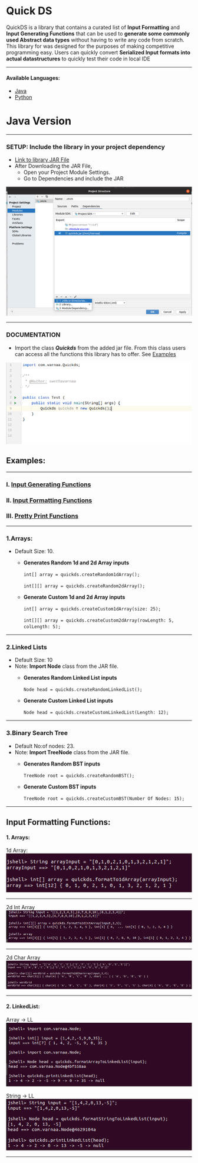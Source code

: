 # Quick DS

QuickDS is a library that contains a curated list of **Input Formatting** and **Input Generating Functions** that can be
used to **generate some commonly used Abstract data types** without having to write any code from scratch. This library
for was designed for the purposes of making competitive programming easy. Users can quickly convert **Serialized Input
formats into actual datastructures** to quickly test their code in local IDE

---

#### Available Languages:

* [Java](#Java-Version)
* [Python](#PYTHON)

# Java Version

---

### SETUP: Include the library in your project dependency

- [Link to library JAR File]()
- After Downloading the JAR File,
  - Open your Project Module Settings.
  - Go to Dependencies and include the JAR

![image](https://github.com/varnaa/QuickDS/blob/varnaa/java/screenshots/ss1.png)

---

### DOCUMENTATION

* Import the class ***Quickds*** from the added jar file. From this class users can access all the functions this
  library has to offer. See [Examples](###Examples:)

![image](https://github.com/varnaa/QuickDS/blob/varnaa/java/screenshots/ss2.png)

## Examples:

---

### I. [Input Generating Functions](#1arrays)

### II. [Input Formatting Functions](#input)

### III. [Pretty Print Functions]()

----------------------------------------------------

### 1.Arrays:

- Default Size: 10.
  - **Generates Random 1d and 2d Array inputs**

    `int[] array = quickds.createRandom1dArray();`

    `int[][] array = quickds.createRandom2dArray();`

  - **Generate Custom 1d and 2d Array inputs**

    `int[] array = quickds.createCustom1dArray(size: 25);`

    `int[][] array = quickds.createCustom2dArray(rowLength: 5, colLength: 5);`

---

### 2.Linked Lists

- Default Size: 10
- Note: **Import Node** class from the JAR file.
  - **Generates Random Linked List inputs**

    `Node head = quickds.createRandomLinkedList();`

  - **Generate Custom Linked List inputs**

    `Node head = quickds.createCustomLinkedList(Length: 12);`

---

### 3.Binary Search Tree

- Default No:of nodes: 23.
- Note: **Import TreeNode** class from the JAR file.
  - **Generates Random BST inputs**

    `TreeNode root = quickds.createRandomBST();`

  - **Generate Custom BST inputs**

    `TreeNode root = quickds.createCustomBST(Number Of Nodes: 15);`

---
    
## Input Formatting Functions:

#### 1. Arrays: 
1d Array: 
![image](https://github.com/varnaa/QuickDS/blob/varnaa/java/screenshots/array1d.png)

---
2d Int Array
![image](https://github.com/varnaa/QuickDS/blob/varnaa/java/screenshots/2dInt.png)

---

2d Char Array
![image](https://github.com/varnaa/QuickDS/blob/varnaa/java/screenshots/2dCharArray.png)

---

#### 2. LinkedList:
Array -> LL
![image](https://github.com/varnaa/QuickDS/blob/varnaa/java/screenshots/arrayLL.png)


String -> LL
![image](https://github.com/varnaa/QuickDS/blob/varnaa/java/screenshots/StringLL.png)

---









      

